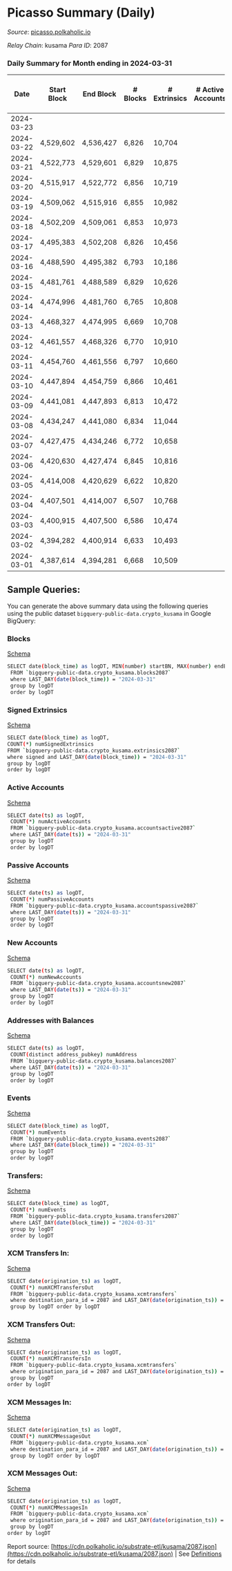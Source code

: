 # Picasso Summary (Daily)

_Source_: [picasso.polkaholic.io](https://picasso.polkaholic.io)

*Relay Chain*: kusama
*Para ID*: 2087



### Daily Summary for Month ending in 2024-03-31


| Date    | Start Block | End Block | # Blocks | # Extrinsics | # Active Accounts | # Passive Accounts | # New Accounts | # Addresses | # Events  | # Transfers ($USD) | # XCM Transfers In ($USD) | # XCM Transfers Out ($USD) | # XCM In | # XCM Out | Issues |
|---------|-------------|-----------|----------|--------------|-------------------|--------------------|----------------|-------------|-----------|--------------------|---------------------------|----------------------------|----------|-----------|--------|
| 2024-03-23 |  |  |  |  |  |  |  |  |  |   |   |   |  |  |  |
| 2024-03-22 | 4,529,602 | 4,536,427 | 6,826 | 10,704 |  |  |  | 7,289 | 98,602 | 14,716  |   |   |  |  |  |
| 2024-03-21 | 4,522,773 | 4,529,601 | 6,829 | 10,875 |  |  |  | 7,285 | 99,616 | 14,439  |   |   |  |  |  |
| 2024-03-20 | 4,515,917 | 4,522,772 | 6,856 | 10,719 |  |  |  | 7,285 | 98,449 | 14,461  |   |   |  |  |  |
| 2024-03-19 | 4,509,062 | 4,515,916 | 6,855 | 10,982 |  |  |  | 7,282 | 103,314 | 15,570  |   |   |  |  |  |
| 2024-03-18 | 4,502,209 | 4,509,061 | 6,853 | 10,973 |  |  |  | 7,281 | 103,781 | 15,023  |   |   |  |  |  |
| 2024-03-17 | 4,495,383 | 4,502,208 | 6,826 | 10,456 |  |  |  | 7,274 | 98,442 | 14,021  |   |   |  |  |  |
| 2024-03-16 | 4,488,590 | 4,495,382 | 6,793 | 10,186 |  |  |  | 7,269 | 96,605 | 14,090  |   |   |  |  |  |
| 2024-03-15 | 4,481,761 | 4,488,589 | 6,829 | 10,626 |  |  |  | 7,264 | 99,695 | 14,085  |   |   |  |  |  |
| 2024-03-14 | 4,474,996 | 4,481,760 | 6,765 | 10,808 |  |  |  | 7,258 | 102,086 | 14,566  |   |   |  |  |  |
| 2024-03-13 | 4,468,327 | 4,474,995 | 6,669 | 10,708 |  |  |  | 7,250 | 100,772 | 14,470  |   |   |  |  |  |
| 2024-03-12 | 4,461,557 | 4,468,326 | 6,770 | 10,910 |  |  |  | 7,248 | 101,494 | 13,844  |   |   |  |  |  |
| 2024-03-11 | 4,454,760 | 4,461,556 | 6,797 | 10,660 |  |  |  | 7,236 | 99,754 | 13,815  |   |   |  |  |  |
| 2024-03-10 | 4,447,894 | 4,454,759 | 6,866 | 10,461 |  |  |  | 7,233 | 98,209 | 13,901  |   |   |  |  |  |
| 2024-03-09 | 4,441,081 | 4,447,893 | 6,813 | 10,472 |  |  |  | 7,224 | 98,338 | 13,894  |   |   |  |  |  |
| 2024-03-08 | 4,434,247 | 4,441,080 | 6,834 | 11,044 |  |  |  | 7,219 | 103,434 | 14,350  |   |   |  |  |  |
| 2024-03-07 | 4,427,475 | 4,434,246 | 6,772 | 10,658 |  |  |  | 7,212 | 99,361 | 13,835  |   |   |  |  |  |
| 2024-03-06 | 4,420,630 | 4,427,474 | 6,845 | 10,816 |  |  |  | 7,200 | 101,248 | 14,211  |   |   |  |  |  |
| 2024-03-05 | 4,414,008 | 4,420,629 | 6,622 | 10,820 |  |  |  | 7,193 | 101,169 | 13,966  |   |   |  |  |  |
| 2024-03-04 | 4,407,501 | 4,414,007 | 6,507 | 10,768 |  |  |  | 7,191 | 102,070 | 14,658  |   |   |  |  |  |
| 2024-03-03 | 4,400,915 | 4,407,500 | 6,586 | 10,474 |  |  |  | 7,182 | 98,076 | 13,853  |   |   |  |  |  |
| 2024-03-02 | 4,394,282 | 4,400,914 | 6,633 | 10,493 |  |  |  | 7,176 | 98,204 | 13,729  |   |   |  |  |  |
| 2024-03-01 | 4,387,614 | 4,394,281 | 6,668 | 10,509 |  |  |  | 7,175 | 98,557 | 13,901  |   |   |  |  |  |

## Sample Queries:
You can generate the above summary data using the following queries using the public dataset `bigquery-public-data.crypto_kusama` in Google BigQuery:


### Blocks 

[Schema](https://github.com/colorfulnotion/substrate-etl/blob/main/schema/blocks.json)

```bash
SELECT date(block_time) as logDT, MIN(number) startBN, MAX(number) endBN, COUNT(*) numBlocks 
 FROM `bigquery-public-data.crypto_kusama.blocks2087`  
 where LAST_DAY(date(block_time)) = "2024-03-31" 
 group by logDT 
 order by logDT
```

### Signed Extrinsics 

[Schema](https://github.com/colorfulnotion/substrate-etl/blob/main/schema/extrinsics.json)

```bash
SELECT date(block_time) as logDT, 
COUNT(*) numSignedExtrinsics 
FROM `bigquery-public-data.crypto_kusama.extrinsics2087`  
where signed and LAST_DAY(date(block_time)) = "2024-03-31" 
group by logDT 
order by logDT
```

### Active Accounts 

[Schema](https://github.com/colorfulnotion/substrate-etl/blob/main/schema/accountsactive.json)

```bash
SELECT date(ts) as logDT, 
 COUNT(*) numActiveAccounts 
 FROM `bigquery-public-data.crypto_kusama.accountsactive2087` 
 where LAST_DAY(date(ts)) = "2024-03-31" 
 group by logDT 
 order by logDT
```

### Passive Accounts 

[Schema](https://github.com/colorfulnotion/substrate-etl/blob/main/schema/accountspassive.json)

```bash
SELECT date(ts) as logDT, 
 COUNT(*) numPassiveAccounts 
 FROM `bigquery-public-data.crypto_kusama.accountspassive2087` 
 where LAST_DAY(date(ts)) = "2024-03-31" 
 group by logDT 
 order by logDT
```

### New Accounts 

[Schema](https://github.com/colorfulnotion/substrate-etl/blob/main/schema/accountsnew.json)

```bash
SELECT date(ts) as logDT, 
 COUNT(*) numNewAccounts 
 FROM `bigquery-public-data.crypto_kusama.accountsnew2087` 
 where LAST_DAY(date(ts)) = "2024-03-31" 
 group by logDT
 order by logDT
```

### Addresses with Balances 

[Schema](https://github.com/colorfulnotion/substrate-etl/blob/main/schema/balances.json)

```bash
SELECT date(ts) as logDT,
 COUNT(distinct address_pubkey) numAddress 
 FROM `bigquery-public-data.crypto_kusama.balances2087` 
 where LAST_DAY(date(ts)) = "2024-03-31" 
 group by logDT 
 order by logDT
```

### Events 

[Schema](https://github.com/colorfulnotion/substrate-etl/blob/main/schema/events.json)

```bash
SELECT date(block_time) as logDT, 
 COUNT(*) numEvents 
 FROM `bigquery-public-data.crypto_kusama.events2087` 
 where LAST_DAY(date(block_time)) = "2024-03-31" 
 group by logDT 
 order by logDT
```

### Transfers:

[Schema](https://github.com/colorfulnotion/substrate-etl/blob/main/schema/transfers.json)

```bash
SELECT date(block_time) as logDT, 
 COUNT(*) numEvents 
 FROM `bigquery-public-data.crypto_kusama.transfers2087` 
 where LAST_DAY(date(block_time)) = "2024-03-31" 
 group by logDT 
 order by logDT
```

### XCM Transfers In: 

[Schema](https://github.com/colorfulnotion/substrate-etl/blob/main/schema/xcmtransfers.json)

```bash
SELECT date(origination_ts) as logDT, 
 COUNT(*) numXCMTransfersOut 
 FROM `bigquery-public-data.crypto_kusama.xcmtransfers` 
 where destination_para_id = 2087 and LAST_DAY(date(origination_ts)) = "2024-03-31" 
 group by logDT order by logDT
```

### XCM Transfers Out: 

[Schema](https://github.com/colorfulnotion/substrate-etl/blob/main/schema/xcmtransfers.json)

```bash
SELECT date(origination_ts) as logDT, 
 COUNT(*) numXCMTransfersIn 
 FROM `bigquery-public-data.crypto_kusama.xcmtransfers` 
 where origination_para_id = 2087 and LAST_DAY(date(origination_ts)) = "2024-03-31" 
 group by logDT 
order by logDT
```

### XCM Messages In: 

[Schema](https://github.com/colorfulnotion/substrate-etl/blob/main/schema/xcm.json)

```bash
SELECT date(origination_ts) as logDT, 
 COUNT(*) numXCMMessagesOut 
 FROM `bigquery-public-data.crypto_kusama.xcm` 
 where destination_para_id = 2087 and LAST_DAY(date(origination_ts)) = "2024-03-31" 
 group by logDT order by logDT
```

### XCM Messages Out: 

[Schema](https://github.com/colorfulnotion/substrate-etl/blob/main/schema/xcm.json)

```bash
SELECT date(origination_ts) as logDT, 
 COUNT(*) numXCMMessagesIn 
 FROM `bigquery-public-data.crypto_kusama.xcm` 
 where origination_para_id = 2087 and LAST_DAY(date(origination_ts)) = "2024-03-31" 
 group by logDT 
order by logDT
```


Report source: [https://cdn.polkaholic.io/substrate-etl/kusama/2087.json](https://cdn.polkaholic.io/substrate-etl/kusama/2087.json) | See [Definitions](/DEFINITIONS.md) for details
